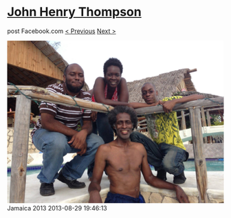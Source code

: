 # [John Henry Thompson](../README.md)
post Facebook.com
[< Previous](2013-08-29-30.md) [Next >](2013-08-29-32.md)

[![](../media/2013-08-29/Jamaica-2042.jpg)](../README.md)
Jamaica 2013
2013-08-29 19:46:13